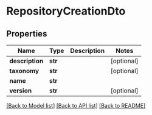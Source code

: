 # RepositoryCreationDto

## Properties
Name | Type | Description | Notes
------------ | ------------- | ------------- | -------------
**description** | **str** |  | [optional] 
**taxonomy** | **str** |  | [optional] 
**name** | **str** |  | 
**version** | **str** |  | [optional] 

[[Back to Model list]](../README.md#documentation-for-models) [[Back to API list]](../README.md#documentation-for-api-endpoints) [[Back to README]](../README.md)

